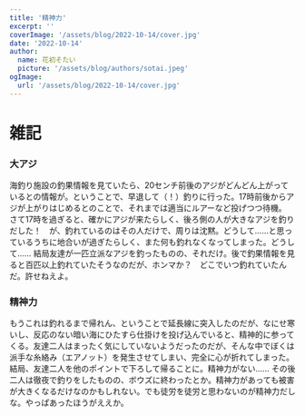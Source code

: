```yaml
---
title: '精神力'
excerpt: ''
coverImage: '/assets/blog/2022-10-14/cover.jpg'
date: '2022-10-14'
author:
  name: 花初そたい
  picture: '/assets/blog/authors/sotai.jpeg'
ogImage:
  url: '/assets/blog/2022-10-14/cover.jpg'
---
```

# 雑記

### 大アジ
海釣り施設の釣果情報を見ていたら、20センチ前後のアジがどんどん上がっているとの情報が。ということで、早退して（！）釣りに行った。17時前後からアジが上がりはじめるとのことで、それまでは適当にルアーなど投げつつ待機。
さて17時を過ぎると、確かにアジが来たらしく、後ろ側の人が大きなアジを釣りだした！　が、釣れているのはその人だけで、周りは沈黙。どうして……と思っているうちに地合いが過ぎたらしく、また何も釣れなくなってしまった。どうして……
結局友達が一匹立派なアジを釣ったものの、それだけ。後で釣果情報を見ると百匹以上釣れていたそうなのだが、ホンマか？　どこでいつ釣れていたんだ。許せねえよ。

### 精神力
もうこれは釣れるまで帰れん、ということで延長線に突入したのだが、なにせ寒いし、反応のない暗い海にひたすら仕掛けを投げ込んでいると、精神的に参ってくる。友達二人はまったく気にしていないようだったのだが、そんな中でぼくは派手な糸絡み（エアノット）を発生させてしまい、完全に心が折れてしまった。結局、友達二人を他のポイントで下ろして帰ることに。精神力がない……
その後二人は徹夜で釣りをしたものの、ボウズに終わったとか。精神力があっても被害が大きくなるだけなのかもしれない。でも徒労を徒労と思わないのが精神力だしな。やっぱあったほうがええか。